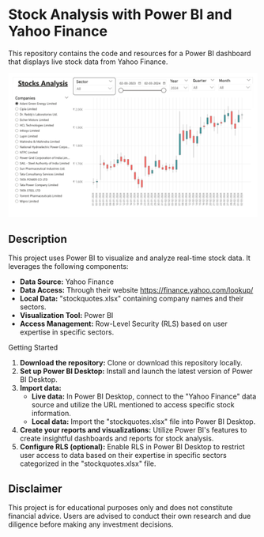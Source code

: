 # Stock Analysis with Power BI and Yahoo Finance

This repository contains the code and resources for a Power BI dashboard that displays live stock data from Yahoo Finance.

![Power BI dashboard](artifacts/stocks%20historical%20+%20live_page.jpg)

## Description

This project uses Power BI to visualize and analyze real-time stock data. It leverages the following components:

- **Data Source:** Yahoo Finance
- **Data Access:** Through their website https://finance.yahoo.com/lookup/
- **Local Data:** "stockquotes.xlsx" containing company names and their sectors.
- **Visualization Tool:** Power BI
- **Access Management:** Row-Level Security (RLS) based on user expertise in specific sectors.

Getting Started

1. **Download the repository:** Clone or download this repository locally.
2. **Set up Power BI Desktop:** Install and launch the latest version of Power BI Desktop.
3. **Import data:**
   - **Live data:** In Power BI Desktop, connect to the "Yahoo Finance" data source and utilize the URL mentioned to access specific stock information.
   - **Local data:** Import the "stockquotes.xlsx" file into Power BI Desktop.
4. **Create your reports and visualizations:** Utilize Power BI's features to create insightful dashboards and reports for stock analysis.
5. **Configure RLS (optional):** Enable RLS in Power BI Desktop to restrict user access to data based on their expertise in specific sectors categorized in the "stockquotes.xlsx" file.

## Disclaimer

This project is for educational purposes only and does not constitute financial advice. Users are advised to conduct their own research and due diligence before making any investment decisions.
